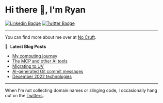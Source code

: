 # Hi there 👋, I'm Ryan

[![Linkedin Badge](https://img.shields.io/badge/-ryankanno-blue?style=flat-square&logo=Linkedin&logoColor=white&link=https://www.linkedin.com/in/ryankanno/)](https://www.linkedin.com/in/ryankanno/)
[![Twitter Badge](https://img.shields.io/badge/-@ryankanno-1ca0f1?style=flat-square&labelColor=1ca0f1&logo=twitter&logoColor=white&link=https://twitter.com/ryankanno)](https://twitter.com/ryankanno)

---

You can find more about me over at [No Cruft](https://nocruft.com).

📕 &nbsp;**Latest Blog Posts**
<!-- BLOG-POST-LIST:START -->
- [My computing journey](https://nocruft.com/2025/01/01/peter-taylor/)
- [The MCP and other AI tools](https://nocruft.com/2024/12/25/the-mcp-and-other-ai-tools/)
- [Migrating to UV](https://nocruft.com/2024/11/23/migrating-to-uv/)
- [AI-generated Git commit messages](https://nocruft.com/2024/03/15/ai-generated-git-commit-messages/)
- [December 2022 technologies](https://nocruft.com/2022/12/29/december-2022-technologies/)
<!-- BLOG-POST-LIST:END -->

---

When I'm not collecting domain names or slinging code, I occasionally hang out on the [Twitters](https://twitter.com/ryankanno).
